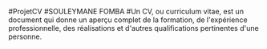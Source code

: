 #ProjetCV
#SOULEYMANE FOMBA 
#Un CV, ou curriculum vitae, est un document qui donne un aperçu complet de la formation,
de l'expérience professionnelle, des réalisations et d'autres qualifications pertinentes d'une personne.

